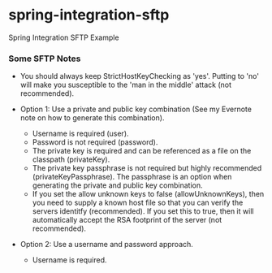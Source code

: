# spring-integration-sftp
Spring Integration SFTP Example

### Some SFTP Notes

* You should always keep StrictHostKeyChecking as 'yes'. Putting to 'no' will make you susceptible to the 'man in the middle' attack (not recommended).

* Option 1: Use a private and public key combination (See my Evernote note on how to generate this combination).
  * Username is required (user).
  * Password is not required (password).
  * The private key is required and can be referenced as a file on the classpath (privateKey).
  * The private key passphrase is not required but highly recommended (privateKeyPassphrase). The passphrase is an option when generating the private and public key combination.
  * If you set the allow unknown keys to false (allowUnknownKeys), then you need to supply a known host file so that you can verify the servers identitfy (recommended). If you set this to true, then it will automatically accept the RSA footprint of the server (not recommended).

* Option 2: Use a username and password approach. 
  * Username is required.
